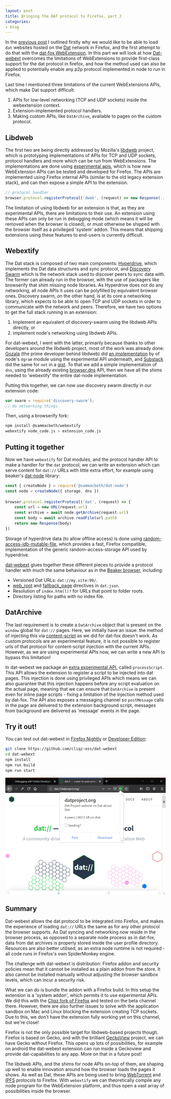 ```yaml
---
layout: post
title: Bringing the DAT protocol to Firefox, part 2
categories:
- blog
---
```


In the [previous post](/blog/2019/03/22/dat-for-firefox-1.html) I outlined firstly why we would like to be able to load `dat` websites hosted on the [Dat](https://datproject.org) network in Firefox, and the first attempt to do that with the [dat-fox WebExtension](https://github.com/sammacbeth/dat-fox). In this part we will look at how [Dat-webext](https://github.com/cliqz-oss/dat-webext) overcomes the limitations of WebExtensions to provide first-class support for the dat protocol in firefox, and how the method used can also be applied to potentially enable any p2p protocol implemented in node to run in Firefox.

Last time I mentioned three limitations of the current WebExtensions APIs, which make Dat support difficult:

1. APIs for low-level networking (TCP and UDP sockets) inside the webextension context.
2. Extension-implemented protocol handlers.
3. Making custom APIs, like `DatArchive`, available to pages on the custom protocol.

## Libdweb

The first two are being directly addressed by Mozilla's [libdweb](https://github.com/mozilla/libdweb) project, which is prototyping implementations of APIs for TCP and UDP sockets, protocol handlers and more which can be run from WebExtensions. The implementations are done using [experimental apis](https://firefox-source-docs.mozilla.org/toolkit/components/extensions/webextensions/basics.html), which is how new WebExtension APIs can be tested and developed for Firefox. The APIs are implemented using Firefox internal APIs (similar to the old legacy extension stack), and can then expose a simple API to the extension.

```javascript
// protocol handler
browser.protocol.registerProtocol('dweb', (request) => new Response(...))
```

The limitation of using libdweb for an extension is that, as they are experimental APIs, there are limitations to their use. An extension using these APIs can only be run in debugging mode (which means it will be removed when the browser is closed), or must otherwise be shipped with the browser itself as a privileged 'system' addon. This means that shipping extensions using these features to end-users is currently difficult.

## Webextify

The Dat stack is composed of two main components: [Hyperdrive](https://github.com/mafintosh/hyperdrive), which implements the Dat data structures and sync protocol, and [Discovery Swarm](https://github.com/mafintosh/discovery-swarm) which is the network stack used to discover peers to sync data with. The former can already run in the browser, with the use of packagers like browserify that shim missing node libraries. As Hyperdrive does not do any networking, all node APIs it uses can be polyfilled by equivalent browser ones. Discovery swarm, on the other hand, is at its core a networking library, which expects to be able to open TCP and UDP sockets in order to communicate with the network and peers. Therefore, we have two options to get the full stack running in an extension:

1. Implement an equivalent of discovery-swarm using the libdweb APIs directly, or
2. implement node's networking using libdweb APIs.

For dat-webext, I went with the latter, primarily because thanks to other developers around the libdweb project, most of the work was already done: [Gozala](https://github.com/Gozala/) (the prime developer behind libdweb) did [an implementation](https://github.com/libdweb/dgram-adapter) by of node's `dgram` module using the experimental API underneath, and [Substack](https://github.com/substack) did the same for `net` in a [gist](https://gist.github.com/substack/7d694274e2f11f6925299b01b31b2efa). To that we add a simple implementation of `dns`, using the already existing [browser.dns](https://developer.mozilla.org/en-US/docs/Mozilla/Add-ons/WebExtensions/API/dns) API, then we have all the shims needed to 'webextify' the entire dat-node implementation.

Putting this together, we can now use discovery swarm directly in our extension code:

```javascript
var swarm = require('discovery-swarm');
// do networking things
```

Then, using a browserify fork:

```bash
npm install @sammacbeth/webextify
webextify node_code.js > extension_code.js
```

## Putting it together

Now we have `webextify` for Dat modules, and the protocol handler API to make a handler for the `dat` protocol, we can write an extension which can serve content for `dat://` URLs with little extra effort, for example using beaker's [dat-node](https://github.com/beakerbrowser/dat-node) library:

```javascript
const { createNode } = require('@sammacbeth/dat-node')
const node = createNode({ storage, dns })

browser.protocol.registerProtocol('dat', (request) => {
    const url = new URL(request.url)
    const archive = await node.getArchive(request.url)
    const body = await archive.readFile(url.path)
    return new Response(body)
})
```

Storage of hyperdrive data (to allow offline access) is done using [random-access-idb-mutable-file](https://github.com/Gozala/random-access-idb-mutable-file), which provides a fast, Firefox compatible, implementation of the generic random-access-storage API used by hyperdrive.

[dat-webext](https://github.com/cliqz-oss/dat-webext) glues together these different pieces to provide a protocol handler with much the same behaviour as in the [Beaker browser](https://beakerbrowser.com/), including:

- Versioned Dat URLs: `dat://my.site:99/`.
- [web_root](https://beakerbrowser.com/docs/apis/manifest#web-root) and [fallback_page](https://beakerbrowser.com/docs/apis/manifest#fallback-page) directives in `dat.json`.
- Resolution of `index.htm(l)?` for URLs that point to folder roots.
- Directory listing for paths with no index file.

## DatArchive

The last requirement is to create a `DatArchive` object that is present on the `window` global for `dat://` pages. Here, we initially have an issue: the method of injecting this via [content-script](https://developer.mozilla.org/en-US/docs/Mozilla/Add-ons/WebExtensions/Content_scripts) as we did for dat-fox doesn't work. As custom protocols are an experimental feature, it is not possible to register urls of that protocol for content-script injection with the current APIs. However, as we are using experimental APIs now, we can write a new API to bypass this limitation!

In dat-webext we package an [extra experimental API](https://github.com/cliqz-oss/dat-webext/tree/master/addon/processScript), called `processScript`. This API allows the extension to register a script to be injected into dat pages. This injection is done using privileged APIs which means we can also guarantee that this injection happens before any script evaluation on the actual page, meaning that we can ensure that `DatArchive` is present even for inline page scripts - fixing a limitation of the injection method used by dat-fox. The API also exposes a messaging channel so `postMessage` calls in the page are delivered to the extension background script, messages from background are delivered as 'message' events in the page.

## Try it out!

You can test out dat-webext in [Firefox Nightly](https://www.mozilla.org/en-US/firefox/channel/desktop/#nightly) or [Developer Edition](https://www.mozilla.org/en-US/firefox/developer/):

```bash
git clone https://github.com/cliqz-oss/dat-webext
cd dat-webext
npm install
npm run build
npm run start
```

![Dat-webext-demo](/assets/images/dat-webext-demo.png)

## Summary

Dat-webext allows the dat protocol to be integrated into Firefox, and makes the experience of loading `dat://` URLs the same as for any other protocol the browser supports. As Dat syncing and networking now reside in the browser process, as opposed to a separate node process as in dat-fox, data from dat archives is properly stored inside the user profile directory. Resources are also better utilised, as an extra node runtime is not required - all code runs in Firefox's own SpiderMonkey engine.

The challenge with dat-webext is distribution: Firefox addon and security policies mean that it cannot be installed as a plain addon from the store. It also cannot be installed manually without adjusting the browser sandbox levels, which can incur a security risk. 

What we can do is bundle the addon with a Firefox build. In this setup the extension is a 'system addon', which permits it to use experimental APIs. We did this with the [Cliqz fork of Firefox](https://github.com/cliqz-oss/browser-f) and tested on the beta channel there. However, there are also further issues to solve with the application sandbox on Mac and Linux blocking the extension creating TCP sockets. Due to this, we don't have the extension fully working yet on this channel, but we're close!

Firefox is not the only possible target for libdweb-based projects though. Firefox is based on Gecko, and with the brilliant [GeckoView](https://github.com/mozilla/geckoview) project, we can have Gecko without Firefox. This opens up lots of possibilities, for example on android the dat-webext extension can run inside a Geckoview and provide dat-capabilities to any app. More on that in a future post!

The libdweb APIs, and the shims for node APIs on-top of them, are shaping up well to enable innovation around how the browser loads the pages it shows. As well as Dat, these APIs are being used to bring [WebTorrent](https://github.com/tom-james-watson/wtp-ext) and [IPFS](https://github.com/ipfs-shipyard/ipfs-companion/tree/libdweb) protocols to Firefox. With `webextify` we can theoretically compile any node program for the WebExtension platform, and thus open a vast array of possibilities inside the browser.